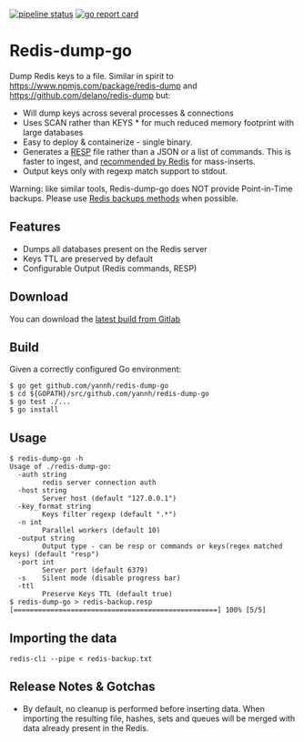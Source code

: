 [![pipeline status](https://gitlab.com/yannhamon/redis-dump-go/badges/master/pipeline.svg)](https://gitlab.com/yannhamon/redis-dump-go/commits/master) [![go report card](https://goreportcard.com/badge/github.com/yannh/redis-dump-go)](https://goreportcard.com/report/github.com/yannh/redis-dump-go)

# Redis-dump-go

Dump Redis keys to a file. Similar in spirit to https://www.npmjs.com/package/redis-dump and https://github.com/delano/redis-dump but:

* Will dump keys across several processes & connections
* Uses SCAN rather than KEYS * for much reduced memory footprint with large databases
* Easy to deploy & containerize - single binary.
* Generates a [RESP](https://redis.io/topics/protocol) file rather than a JSON or a list of commands. This is faster to ingest, and [recommended by Redis](https://redis.io/topics/mass-insert) for mass-inserts.
* Output keys only with regexp match support to stdout.

Warning: like similar tools, Redis-dump-go does NOT provide Point-in-Time backups. Please use [Redis backups methods](https://redis.io/topics/persistence) when possible.

## Features

* Dumps all databases present on the Redis server
* Keys TTL are preserved by default
* Configurable Output (Redis commands, RESP)

## Download

You can download the [latest build from Gitlab](https://gitlab.com/yannhamon/redis-dump-go/-/jobs/artifacts/master/download?job=build)

## Build

Given a correctly configured Go environment:

```
$ go get github.com/yannh/redis-dump-go
$ cd ${GOPATH}/src/github.com/yannh/redis-dump-go
$ go test ./...
$ go install
```

## Usage

```
$ redis-dump-go -h
Usage of ./redis-dump-go:
  -auth string
        redis server connection auth
  -host string
        Server host (default "127.0.0.1")
  -key_format string
        Keys filter regexp (default ".*")
  -n int
        Parallel workers (default 10)
  -output string
        Output type - can be resp or commands or keys(regex matched keys) (default "resp")
  -port int
        Server port (default 6379)
  -s    Silent mode (disable progress bar)
  -ttl
        Preserve Keys TTL (default true)
$ redis-dump-go > redis-backup.resp
[==================================================] 100% [5/5]
```

## Importing the data

```
redis-cli --pipe < redis-backup.txt
```

## Release Notes & Gotchas

 * By default, no cleanup is performed before inserting data. When importing the resulting file, hashes, sets and queues will be merged with data already present in the Redis.
